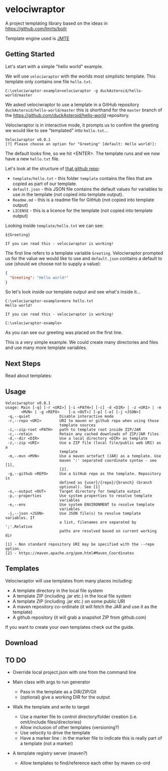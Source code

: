 velociwraptor
===========
A project templating library based on the ideas in https://github.com/tmrts/boilr

Template engine used is [JMTE][https://github.com/DJCordhose/jmte]

Getting Started
---------------

Let's start with a simple "hello world" example. 

We will use `velociwraptor` with the worlds most simplistic template. This template only contains one 
file `hello.txt`.
```text
C:\velociwraptor-example>velociwraptor -g duckAsteroid/hello-world/master
```
We asked velociwraptor to use a template in a GitHub repository `duckAsteroid/hello-world/master` this is shorthand 
for the `master` branch of the https://github.com/duckAsteroid/hello-world repository. 

Velociwraptor is in interactive mode, it prompts us to confirm the greeting we would
like to see "templated" into `hello.txt`...
```text
Velociwraptor v0.0.1
[?] Please choose an option for "Greeting" [default: Hello world!]:
```
The default looks fine, so we hit &lt;ENTER&gt;. The template runs and we now have a new
`hello.txt` file. 

Let's look at the structure of [that github repo](https://github.com/duckAsteroid/hello-world):
* `template/hello.txt` - this folder `template` contains the files that are copied as part of our template.
* `default.json` - this JSON file contains the default values for variables to use in the template (not copied into 
template output).
* `Readme.md` - this is a readme file for GitHub (not copied into template output)
* `LICENSE` - this is a licence for the template (not copied into template output)

Looking inside `template/hello.txt` we can see:

```text
${Greeting}

If you can read this - velociwraptor is working!
```

The first line refers to a template variable `Greeting`. Velociwraptor prompted us for the value we would like to use
and `default.json` contains a default to use (should we choose not to supply a value):

```json
{
  "Greeting": "Hello world!"
}
```

So let's look inside our template output and see what's inside it...
```text
C:\velociwraptor-example>more hello.txt
Hello world!

If you can read this - velociwraptor is working!

C:\velociwraptor-example>
```

As you can see our greeting was placed on the first line. 

This is a very simple example. We could create many directories and files and use many
more template variables.

Next Steps
----
Read about templates: 

Usage
-------
```text
Velociwraptor v0.0.1
usage: Main [-q] [-r <URI>] [-i <PATH>] [-c] -d <DIR> | -z <URI> | -m
       <MVN> | -g <REPO>    [-o <OUT>] [-p] [-e] [-j <JSON>]
 -q,--quiet             Disable interactive mode
 -r,--repo <URI>        URI to maven or github repo when using those
                        template sources
 -i,--zip-root <PATH>   path to template root inside ZIP/JAR
 -c,--retain            Retain any cached downloads of ZIP/JAR files
 -d,--dir <DIR>         Use a local directory <DIR> as template
 -z,--zip <URI>         Use a ZIP file (local file/public web URI) as a
                        template
 -m,--mvn <MVN>         Use a maven artefact (JAR) as a template. Use
                        maven ':' separated coordinate syntax - see [1],
                        [2].
 -g,--github <REPO>     Use a GitHub repo as the template. Repository is
                        defined as {user}/{repo}/{branch} (branch
                        optional). See [1]
 -o,--output <OUT>      Target directory for template output
 -p,--properties        Use system properties to resolve template
                        variables
 -e,--env               Use system ENVIRONMENT to resolve template
                        variables
 -j,--json <JSON>       Use JSON file(s) to resolve template variables. If
                        a list, filenames are separated by ';'.Relative
                        paths are resolved based on current working dir

[1] - Non standard repository URI may be specified with the --repo option.
[2] - https://maven.apache.org/pom.html#Maven_Coordinates
```


Templates
-------
Velociwraptor will use templates from many places including:
* A template directory in the local file system
* A template ZIP (including .jar etc.) in the local file system
* A template ZIP (including .jar etc.) on some public URI
* A maven repository co-ordinate (it will fetch the JAR and use it as the template)
* A github repository (it will grab a snapshot ZIP from github.com)

If you want to create your own templates check out the guide.

Download
-----------

TO DO 
-------
* Override local project.json with one from the command line

* Main class with args to run generator
    * Pass in the template as a DIR/ZIP/Git
    * (optional) give a working DIR for the output
* Walk the template and write to target 
    * Use a marker file to control directory/folder creation (i.e. omit/include files/directories)
    * Allow inclusion of other templates (versioning?)
    * Use velocity to drive the template
    * Have a marker line : in the marker file to indicate this is really part of a template (not a marker)
* A template registry server (maven?)
    * Allow templates to find/reference each other by maven co-ord




[JMTE]: https://github.com/DJCordhose/jmte

[https://github.com/DJCordhose/jmte]: https://github.com/DJCordhose/jmte